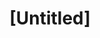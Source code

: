 ---
pid: rs334
title: "[Untitled]"
location_transcription: 
coordinates: "[-75.17178767476, 39.949292821429]"
zipcode: '19050'
gen_neighborhood: 
neighborhood: 
outside_phl: 'Lansdowne PA '
age: '26'
age_range: 20-29
instagram: 
image_file_name: rs_334.jpg
proposal_transcription: |-
  Statues of not only one person, but hundreds of ppl.
  (Note: Could also move through time)
  *some could be signing the Dec. of Indep, some just drinking
topic: History,Neighborhoods
topic_summary: 0, 0, 0
type: Sculpture Statue
keywords_other: 
credit: 
image_labels: A statue of people in a community.
twitter: 
facebook: 
permalink: "/monuments/rs334/"
layout: item-page
---
